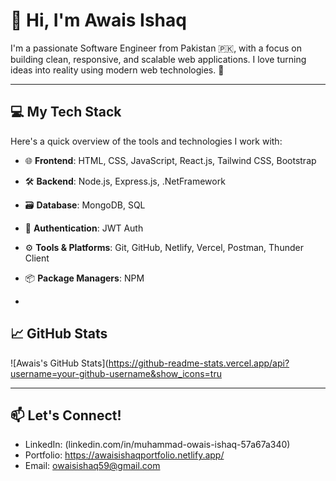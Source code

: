 # 👋 Hi, I'm Awais Ishaq

I'm a passionate Software Engineer from Pakistan 🇵🇰, with a focus on building clean, responsive, and scalable web applications. I love turning ideas into reality using modern web technologies. 🚀

---

## 💻 My Tech Stack

Here's a quick overview of the tools and technologies I work with:

- 🌐 **Frontend**: HTML, CSS, JavaScript, React.js, Tailwind CSS, Bootstrap
- 🛠️ **Backend**: Node.js, Express.js, .NetFramework
- 🗃️ **Database**: MongoDB, SQL
- 🔐 **Authentication**: JWT Auth
- ⚙️ **Tools & Platforms**: Git, GitHub, Netlify, Vercel, Postman, Thunder Client
- 📦 **Package Managers**: NPM

- 
## 📈 GitHub Stats

![Awais's GitHub Stats](https://github-readme-stats.vercel.app/api?username=your-github-username&show_icons=tru

---

## 📫 Let's Connect!

- LinkedIn: (linkedin.com/in/muhammad-owais-ishaq-57a67a340)
- Portfolio: https://awaisishaqportfolio.netlify.app/
- Email: owaisishaq59@gmail.com
